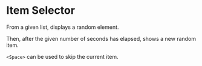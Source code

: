 # Item Selector

From a given list, displays a random element.

Then, after the given number of seconds has elapsed, shows a new random item.

`<Space>` can be used to skip the current item.
